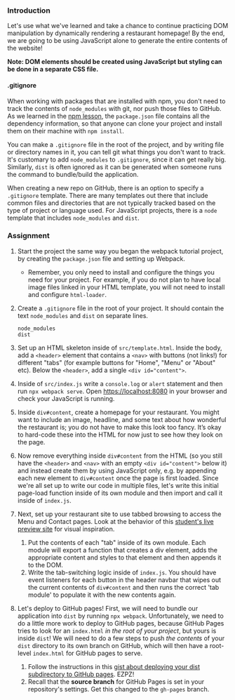 ### Introduction

Let's use what we've learned and take a chance to continue practicing DOM manipulation by dynamically rendering a restaurant homepage! By the end, we are going to be using JavaScript alone to generate the entire contents of the website!

**Note: DOM elements should be created using JavaScript but styling can be done in a separate CSS file.**

<div class="lesson-note lesson-note--tip" markdown="1">

#### .gitignore

When working with packages that are installed with npm, you don't need to track the contents of `node_modules` with git, nor push those files to GitHub. As we learned in the [npm lesson](https://www.theodinproject.com/lessons/node-path-javascript-npm), the `package.json` file contains all the dependency information, so that anyone can clone your project and install them on their machine with `npm install`.

You can make a `.gitignore` file in the root of the project, and by writing file or directory names in it, you can tell git what things you don't want to track. It's customary to add `node_modules` to `.gitignore`, since it can get really big. Similarly, `dist` is often ignored as it can be generated when someone runs the command to bundle/build the application.

When creating a new repo on GitHub, there is an option to specify a `.gitignore` template.  There are many templates out there that include common files and directories that are not typically tracked based on the type of project or language used.  For JavaScript projects, there is a `node` template that includes `node_modules` and `dist`.

</div>

### Assignment

<div class="lesson-content__panel" markdown="1">

1. Start the project the same way you began the webpack tutorial project, by creating the `package.json` file and setting up Webpack.
    - Remember, you only need to install and configure the things you need for your project. For example, if you do not plan to have local image files linked in your HTML template, you will not need to install and configure `html-loader`.
1. Create a `.gitignore` file in the root of your project. It should contain the text `node_modules` and `dist` on separate lines.

   ```text
   node_modules
   dist
   ```

1. Set up an HTML skeleton inside of `src/template.html`. Inside the body, add a `<header>` element that contains a `<nav>` with buttons (not links!) for different "tabs" (for example buttons for "Home", "Menu" or "About" etc). Below the `<header>`, add a single `<div id="content">`.
1. Inside of `src/index.js` write a `console.log` or `alert` statement and then run `npx webpack serve`. Open [https://localhost:8080](https://localhost:8080) in your browser and check your JavaScript is running.
1. Inside `div#content`, create a homepage for your restaurant. You might want to include an image, headline, and some text about how wonderful the restaurant is; you do not have to make this look too fancy. It’s okay to hard-code these into the HTML for now just to see how they look on the page.
1. Now remove everything inside `div#content` from the HTML (so you still have the `<header>` and `<nav>` with an empty `<div id="content">` below it) and instead create them by using JavaScript only, e.g. by appending each new element to `div#content` once the page is first loaded. Since we're all set up to write our code in multiple files, let's write this initial page-load function inside of its own module and then import and call it inside of `index.js`.
1. Next, set up your restaurant site to use tabbed browsing to access the Menu and Contact pages. Look at the behavior of this [student's live preview site](https://web.archive.org/web/20221024060550/https://eckben.github.io/bearysBreakfastBar/) for visual inspiration.
    1. Put the contents of each "tab" inside of its own module. Each module will export a function that creates a div element, adds the appropriate content and styles to that element and then appends it to the DOM.
    1. Write the tab-switching logic inside of `index.js`. You should have event listeners for each button in the header navbar that wipes out the current contents of `div#content` and then runs the correct 'tab module' to populate it with the new contents again.
1. Let's deploy to GitHub pages! First, we will need to bundle our application into `dist` by running `npx webpack`. Unfortunately, we need to do a little more work to deploy to GitHub pages, because GitHub Pages tries to look for an `index.html` *in the root of your project*, but yours is inside `dist`! We will need to do a few steps to push *the contents* of your `dist` directory to its own branch on GitHub, which will then have a root-level `index.html` for GitHub pages to serve.
    1. Follow the instructions in this [gist about deploying your dist subdirectory to GitHub pages](https://gist.github.com/cobyism/4730490). EZPZ!
    1. Recall that the **source branch** for GitHub Pages is set in your repository's settings. Get this changed to the `gh-pages` branch.

</div>
